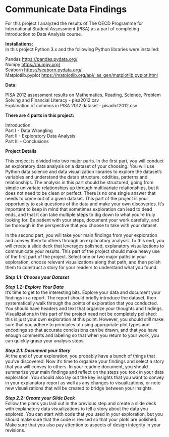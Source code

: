 # Communicate Data Findings  
  
  For this project I analyzed the results of The OECD Programme for International Student Assessment (PISA) as a part of completing Introduction to Data Analysis course.  
  
__Installations:__   
In this project Python 3.x and the following Python libraries were installed:  
  
Pandas https://pandas.pydata.org/   
Numpy https://numpy.org/   
Seaborn https://seaborn.pydata.org/   
Matplotlib.pyplot https://matplotlib.org/api/_as_gen/matplotlib.pyplot.html   
  
__Data:__  
  
PISA 2012 assessment results on Mathematics, Reading, Science, Problem Solving and Financial Literacy - pisa2012.csv   
Explanation of columns in PISA 2012 dataset - pisadict2012.csv  
  
__There are 4 parts in this project:__   
  
Introduction   
Part I - Data Wrangling  
Part II - Exploratory Data Analysis   
Part III - Conclusions   


__Project Details__  
  
This project is divided into two major parts. In the first part, you will conduct an exploratory data analysis on a dataset of your choosing. You will use Python data science and data visualization libraries to explore the dataset’s variables and understand the data’s structure, oddities, patterns and relationships. The analysis in this part should be structured, going from simple univariate relationships up through multivariate relationships, but it does not need to be clean or perfect. There is no one single answer that needs to come out of a given dataset. This part of the project is your opportunity to ask questions of the data and make your own discoveries. It’s important to keep in mind that sometimes exploration can lead to dead ends, and that it can take multiple steps to dig down to what you’re truly looking for. Be patient with your steps, document your work carefully, and be thorough in the perspective that you choose to take with your dataset.  
  
In the second part, you will take your main findings from your exploration and convey them to others through an explanatory analysis. To this end, you will create a slide deck that leverages polished, explanatory visualizations to communicate your results. This part of the project should make heavy use of the first part of the project. Select one or two major paths in your exploration, choose relevant visualizations along that path, and then polish them to construct a story for your readers to understand what you found.  
 
___Step 1.1: Choose your Dataset___  
  
___Step 1.2: Explore Your Data___  
It’s time to get to the interesting bits. Explore your data and document your findings in a report. The report should briefly introduce the dataset, then systematically walk through the points of exploration that you conducted. You should have headers and text that organize your thoughts and findings. Visualizations in this part of the project need not be completely polished: this is just your own exploration at this point. However, you should still make sure that you adhere to principles of using appropriate plot types and encodings so that accurate conclusions can be drawn, and that you have enough comments and labeling so that when you return to your work, you can quickly grasp your analysis steps.  
  
___Step 2.1: Document your Story___  
At the end of your exploration, you probably have a bunch of things that you’ve discovered. Now it’s time to organize your findings and select a story that you will convey to others. In your readme document, you should summarize your main findings and reflect on the steps you took in your data exploration. You should also lay out the key insights that you want to convey in your explanatory report as well as any changes to visualizations, or note new visualizations that will be created to bridge between your insights.  
  
___Step 2.2: Create your Slide Deck___  
Follow the plans you laid out in the previous step and create a slide deck with explanatory data visualizations to tell a story about the data you explored. You can start with code that you used in your exploration, but you should make sure that the code is revised so that your plots are polished. Make sure that you also pay attention to aspects of design integrity in your revisions.  
